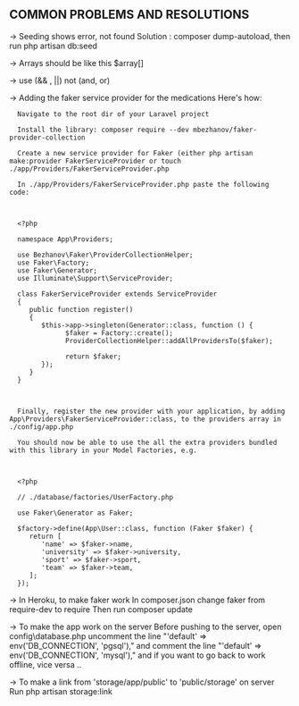    COMMON PROBLEMS AND RESOLUTIONS
-------------------------------------
-> Seeding shows error, not found
   Solution : composer dump-autoload, then run php artisan db:seed

-> Arrays should be like this $array[]

-> use (&& , ||) not (and, or)

-> Adding the faker service provider for the medications
   Here's how:

      Navigate to the root dir of your Laravel project

      Install the library: composer require --dev mbezhanov/faker-provider-collection

      Create a new service provider for Faker (either php artisan make:provider FakerServiceProvider or touch ./app/Providers/FakerServiceProvider.php

      In ./app/Providers/FakerServiceProvider.php paste the following code:



      <?php

      namespace App\Providers;

      use Bezhanov\Faker\ProviderCollectionHelper;
      use Faker\Factory;
      use Faker\Generator;
      use Illuminate\Support\ServiceProvider;

      class FakerServiceProvider extends ServiceProvider
      {
         public function register()
         {
            $this->app->singleton(Generator::class, function () {
                  $faker = Factory::create();
                  ProviderCollectionHelper::addAllProvidersTo($faker);

                  return $faker;
            });
         }
      }



      Finally, register the new provider with your application, by adding App\Providers\FakerServiceProvider::class, to the providers array in ./config/app.php

      You should now be able to use the all the extra providers bundled with this library in your Model Factories, e.g.



      <?php

      // ./database/factories/UserFactory.php

      use Faker\Generator as Faker;

      $factory->define(App\User::class, function (Faker $faker) {
         return [
            'name' => $faker->name,
            'university' => $faker->university,
            'sport' => $faker->sport,
            'team' => $faker->team,
         ];
      });



->	In Heroku, to make faker work
	In composer.json change faker from require-dev to require
   Then run composer update

-> To make the app work on the server
   Before pushing to the server, open config\database.php
   uncomment the line "'default' => env('DB_CONNECTION', 'pgsql'),"
   and comment the line "'default' => env('DB_CONNECTION', 'mysql'),"
   and if you want to go back to work offline, vice versa ..

-> To make a link from 'storage/app/public' to 'public/storage' on server
   Run php artisan storage:link